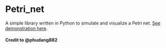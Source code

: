 # Petri_net
A simple library written in Python to simulate and visualize a Petri net.
[See demonstration here](https://colab.research.google.com/drive/1QC0nGvibHt7UxjCSuAmCu0UxiSQ5ZuO2?usp=sharing).
#### Credit to @phudang882

